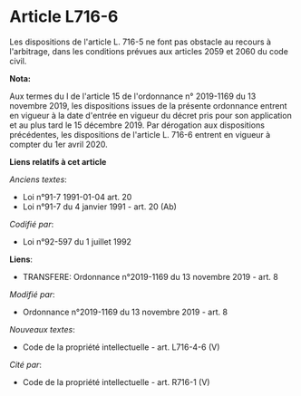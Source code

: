 # Article L716-6

Les dispositions de l'article L. 716-5 ne font pas obstacle au recours à l'arbitrage, dans les conditions prévues aux
articles 2059 et 2060 du code civil.

**Nota:**

Aux termes du I de l'article 15 de l'ordonnance n° 2019-1169 du 13 novembre 2019, les dispositions issues de la présente
ordonnance entrent en vigueur à la date d'entrée en vigueur du décret pris pour son application et au plus tard le 15
décembre 2019. Par dérogation aux dispositions précédentes, les dispositions de l'article L. 716-6 entrent en vigueur à
compter du 1er avril 2020.

**Liens relatifs à cet article**

_Anciens textes_:

  - Loi n°91-7 1991-01-04 art. 20
  - Loi n°91-7 du 4 janvier 1991 - art. 20 (Ab)

_Codifié par_:

  - Loi n°92-597 du 1 juillet 1992

**Liens**:

  - TRANSFERE: Ordonnance n°2019-1169 du 13 novembre 2019 - art. 8

_Modifié par_:

  - Ordonnance n°2019-1169 du 13 novembre 2019 - art. 8

_Nouveaux textes_:

  - Code de la propriété intellectuelle - art. L716-4-6 (V)

_Cité par_:

  - Code de la propriété intellectuelle - art. R716-1 (V)
